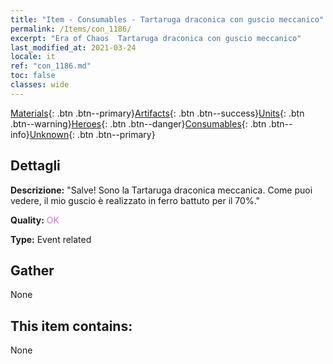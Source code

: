 ```yaml
---
title: "Item - Consumables - Tartaruga draconica con guscio meccanico"
permalink: /Items/con_1186/
excerpt: "Era of Chaos  Tartaruga draconica con guscio meccanico"
last_modified_at: 2021-03-24
locale: it
ref: "con_1186.md"
toc: false
classes: wide
---
```

 [Materials](/it/Items/){: .btn .btn--primary}[Artifacts](/it/Items/Artifacts/){: .btn .btn--success}[Units](/it/Items/Units/){: .btn .btn--warning}[Heroes](/it/Items/Heroes/){: .btn .btn--danger}[Consumables](/it/Items/Consumables/){: .btn .btn--info}[Unknown](/it/Items/Unknown/){: .btn .btn--primary}

## Dettagli
 **Descrizione:** \"Salve! Sono la Tartaruga draconica meccanica. Come puoi vedere, il mio guscio è realizzato in ferro battuto per il 70%.\"

 **Quality:** <span style="color: #DA70D6">OK</span>

 **Type:** Event related

## Gather

  None

## This item contains:

  None

